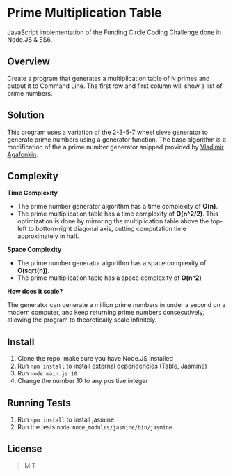 # Prime Multiplication Table

JavaScript implementation of the Funding Circle Coding Challenge done in Node.JS & ES6. 

## Overview

Create a program that generates a multiplication table of N primes and output it to Command Line. The first row and first column will show a list of prime numbers. 

## Solution
This program uses a variation of the 2-3-5-7 wheel sieve generator to generate prime numbers using a generator function. The base algorithm is a modification of the a prime number generator snipped provided by [Vladimir Agafonkin](https://beta.observablehq.com/@mourner/fast-prime-generator).

## Complexity
**Time Complexity**
- The prime number generator algorithm has a time complexity of **O(n)**.
- The prime multiplication table has a time complexity of **O(n^2/2)**. This optimization is done by mirroring the multiplication table above the top-left to bottom-right diagonal axis, cutting computation time approximately in half.

**Space Complexity**
- The prime number generator algorithm  has a space complexity of **O(sqrt(n))**. 
- The prime multiplication table has a space complexity of **O(n^2)** 

**How does it scale?**

The generator can generate a million prime numbers in under a second on a modern computer, and keep returning prime numbers consecutively, allowing the program to theoretically scale infinitely.

## Install
1. Clone the repo, make sure you have Node.JS installed
2. Run `npm install` to install external dependencies (Table, Jasmine)
3. Run `node main.js 10`
4. Change the number 10 to any positive integer

## Running Tests
1. Run `npm install` to install jasmine
2. Run the tests `node node_modules/jasmine/bin/jasmine`

License
----
> MIT
